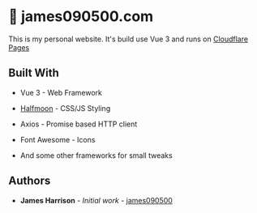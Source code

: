# 📃 james090500.com

This is my personal website. It's build use Vue 3 and runs on [Cloudflare Pages](https://pages.cloudflare.com/)

## Built With
*  Vue 3 - Web Framework

*  [Halfmoon](https://www.gethalfmoon.com/) - CSS/JS Styling

*  Axios - Promise based HTTP client

*  Font Awesome - Icons

* And some other frameworks for small tweaks

## Authors
*  **James Harrison** - *Initial work* - [james090500](https://github.com/james090500)